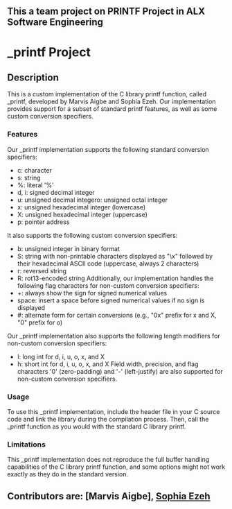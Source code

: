 ## This a team project on PRINTF Project in ALX Software Engineering


# _printf Project
## Description
This is a custom implementation of the C library printf function, called _printf, developed by Marvis Aigbe and Sophia Ezeh. Our implementation provides support for a subset of standard printf features, as well as some custom conversion specifiers.

### Features
Our _printf implementation supports the following standard conversion specifiers:
- c: character
- s: string
- %: literal '%'
- d, i: signed decimal integer
- u: unsigned decimal integero: unsigned octal integer
- x: unsigned hexadecimal integer (lowercase)
- X: unsigned hexadecimal integer (uppercase)
- p: pointer address

It also supports the following custom conversion specifiers:
- b: unsigned integer in binary format
- S: string with non-printable characters displayed as "\x" followed by their hexadecimal ASCII code (uppercase, always 2 characters)
- r: reversed string
- R: rot13-encoded string
Additionally, our implementation handles the following flag characters for non-custom conversion specifiers:
- +: always show the sign for signed numerical values
- space: insert a space before signed numerical values if no sign is displayed
- #: alternate form for certain conversions (e.g., "0x" prefix for x and X, "0" prefix for o)

Our _printf implementation also supports the following length modifiers for non-custom conversion specifiers:
- l: long int for d, i, u, o, x, and X
- h: short int for d, i, u, o, x, and X
Field width, precision, and flag characters '0' (zero-padding) and '-' (left-justify) are also supported for non-custom conversion specifiers.

### Usage
To use this _printf implementation, include the header file in your C source code and link the library during the compilation process. Then, call the _printf function as you would with the standard C library printf.

### Limitations
This _printf implementation does not reproduce the full buffer handling capabilities of the C library printf function, and some options might not work exactly as they do in the standard version.


## Contributors are: [Marvis Aigbe], [Sophia Ezeh](https://github.com/Solexi)
